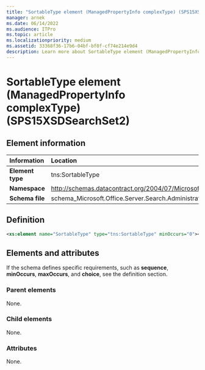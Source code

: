 ```yaml
---
title: "SortableType element (ManagedPropertyInfo complexType) (SPS15XSDSearchSet2)"
manager: arnek
ms.date: 06/14/2022
ms.audience: ITPro
ms.topic: article
ms.localizationpriority: medium
ms.assetid: 33368f36-17b6-04bf-bf0f-cf74e214e9d4
description: Learn more about SortableType element (ManagedPropertyInfo complexType) (SPS15XSDSearchSet2).
---
```


# SortableType element (ManagedPropertyInfo complexType) (SPS15XSDSearchSet2)



## Element information

|Information|Location|
|:-----|:-----|
|**Element type** |tns:SortableType   |
|**Namespace**  |http://schemas.datacontract.org/2004/07/Microsoft.Office.Server.Search.Administration   |
|**Schema file**  |schema_Microsoft.Office.Server.Search.Administration.xsd   |

## Definition

```XML
<xs:element name="SortableType" type="tns:SortableType" minOccurs="0"></xs:element>

```

## Elements and attributes

If the schema defines specific requirements, such as **sequence**, **minOccurs**, **maxOccurs**, and **choice**, see the definition section.

### Parent elements

None.

### Child elements

None.

### Attributes

None.
